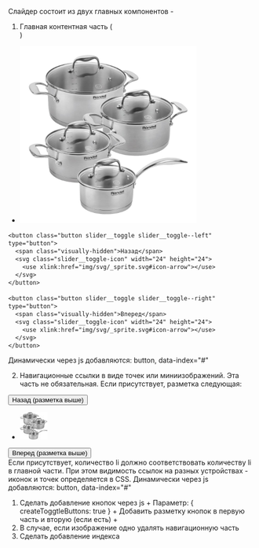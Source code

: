 Слайдер состоит из двух главных компонентов -
1. Главная контентная часть (<div class="slider__list-container"></div>)
  <div class="slider__list-container">
    <ul class="slider__list">
      <li class="slider__item" id="slider__item-1" data-index="0">
        <div class="slider__image-container">
          <img class="slider__image" src="img/raster/product-1.jpg" alt="Изображение 1" width="360">
        </div>
      </li>
    </ul>

    <button class="button slider__toggle slider__toggle--left" type="button">
      <span class="visually-hidden">Назад</span>
      <svg class="slider__toggle-icon" width="24" height="24">
        <use xlink:href="img/svg/_sprite.svg#icon-arrow"></use>
      </svg>
    </button>

    <button class="button slider__toggle slider__toggle--right" type="button">
      <span class="visually-hidden">Вперед</span>
      <svg class="slider__toggle-icon" width="24" height="24">
        <use xlink:href="img/svg/_sprite.svg#icon-arrow"></use>
      </svg>
    </button>
  </div>
Динамически через js добавляются:
button, data-index="#"



2. Навигационные ссылки в виде точек или миниизображений.
Эта часть не обязательная. Если присутствует, разметка следующая:
<div class="slider__nav">
  <button>Назад (разметка выше)</button>
  <ul class="slider__nav-list">
    <li class="slider__nav-item"  data-index="0">
      <a class="slider__nav-link" href="#slider__item-1">
        <img class="slider__nav-image" src="img/raster/product-1_thumb.jpg" alt="Перейти к изображению 1" width="56">
      </a>
    </li>
  </ul>
  <button>Вперед (разметка выше)</button>
</div>
Если присутствует, количество li должно соответствовать количеству li в главной части.
При этом видимость ссылок на разных устройствах - иконок и точек определяется в CSS.
Динамически через js добавляются:
button, data-index="#"





<!-- TODO -->
1. Сделать добавление кнопок через js +
Параметр: { createToggtleButtons: true } +
Добавить разметку кнопок в первую часть и вторую (если есть) +
2. В случае, если изображение одно удалять навигационную часть
3. Сделать добавление индекса
